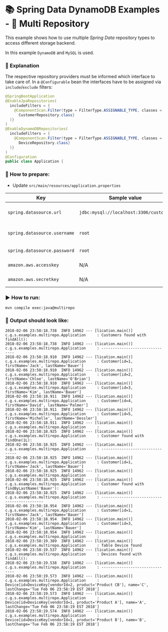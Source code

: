 # 📚 Spring Data DynamoDB Examples - 📗 Multi Repository

This example shows how to use multiple *Spring Data* repository types to access different storage backend. 

In this example `DynamoDB` and `MySQL` is used.

### 📜 Explanation
The respective repository providers must be informed which interface to take care of.
In a `@Configurable` bean the interfaces have to be assigned via `include`/`exclude` filters:

```java
@SpringBootApplication
@EnableJpaRepositories(
  includeFilters = {
    @ComponentScan.Filter(type = FilterType.ASSIGNABLE_TYPE, classes = {
      CustomerRepository.class}
  )}
)
@EnableDynamoDBRepositories(
  includeFilters = {
    @ComponentScan.Filter(type = FilterType.ASSIGNABLE_TYPE, classes = {
      DeviceRepository.class}
  )}
)
@Configuration
public class Application {
```

### 📝 How to prepare:
* Update `src/main/resources/application.properties`

| Key                          | Sample value                           | Description                                       |
|------------------------------|----------------------------------------|---------------------------------------------------|
| `spring.datasource.url`      | `jdbc:mysql://localhost:3306/customer` | MySQL connection url including the database name  |
| `spring.datasource.username` | `root`                                 | MySQL user with `CREATE`/`INSERT`/`SELECT` grants |
| `spring.datasource.password` | `root`                                 | MySQL user's password                             |
| `amazon.aws.accesskey`       | N/A                                    | AWS accesskey for DynamoDB                        |
| `amazon.aws.secretkey`       | N/A                                    | AWS secretkey for DynamoDB                        |

### ▶️ How to run: 
```
mvn compile exec:java@multirepo
```

### 📃 Output should look like:
```
2018-02-06 23:58:18.738  INFO 14962 --- [lication.main()] c.g.s.examples.multirepo.Application     : Customers found with findAll():
2018-02-06 23:58:18.738  INFO 14962 --- [lication.main()] c.g.s.examples.multirepo.Application     : -------------------------------
2018-02-06 23:58:18.910  INFO 14962 --- [lication.main()] c.g.s.examples.multirepo.Application     : Customer[id=1, firstName='Jack', lastName='Bauer']
2018-02-06 23:58:18.910  INFO 14962 --- [lication.main()] c.g.s.examples.multirepo.Application     : Customer[id=2, firstName='Chloe', lastName='O'Brian']
2018-02-06 23:58:18.910  INFO 14962 --- [lication.main()] c.g.s.examples.multirepo.Application     : Customer[id=3, firstName='Kim', lastName='Bauer']
2018-02-06 23:58:18.911  INFO 14962 --- [lication.main()] c.g.s.examples.multirepo.Application     : Customer[id=4, firstName='David', lastName='Palmer']
2018-02-06 23:58:18.911  INFO 14962 --- [lication.main()] c.g.s.examples.multirepo.Application     : Customer[id=5, firstName='Michelle', lastName='Dessler']
2018-02-06 23:58:18.911  INFO 14962 --- [lication.main()] c.g.s.examples.multirepo.Application     : 
2018-02-06 23:58:18.925  INFO 14962 --- [lication.main()] c.g.s.examples.multirepo.Application     : Customer found with findOne(1L):
2018-02-06 23:58:18.925  INFO 14962 --- [lication.main()] c.g.s.examples.multirepo.Application     : --------------------------------
2018-02-06 23:58:18.925  INFO 14962 --- [lication.main()] c.g.s.examples.multirepo.Application     : Customer[id=1, firstName='Jack', lastName='Bauer']
2018-02-06 23:58:18.925  INFO 14962 --- [lication.main()] c.g.s.examples.multirepo.Application     : 
2018-02-06 23:58:18.925  INFO 14962 --- [lication.main()] c.g.s.examples.multirepo.Application     : Customer found with findByLastName('Bauer'):
2018-02-06 23:58:18.925  INFO 14962 --- [lication.main()] c.g.s.examples.multirepo.Application     : --------------------------------------------
2018-02-06 23:58:18.954  INFO 14962 --- [lication.main()] c.g.s.examples.multirepo.Application     : Customer[id=1, firstName='Jack', lastName='Bauer']
2018-02-06 23:58:18.954  INFO 14962 --- [lication.main()] c.g.s.examples.multirepo.Application     : Customer[id=3, firstName='Kim', lastName='Bauer']
2018-02-06 23:58:18.954  INFO 14962 --- [lication.main()] c.g.s.examples.multirepo.Application     : 
2018-02-06 23:58:19.389  INFO 14962 --- [lication.main()] c.g.s.examples.multirepo.Application     : Table Device found
2018-02-06 23:58:19.537  INFO 14962 --- [lication.main()] c.g.s.examples.multirepo.Application     : Devices found with findAll():
2018-02-06 23:58:19.538  INFO 14962 --- [lication.main()] c.g.s.examples.multirepo.Application     : -------------------------------
2018-02-06 23:58:19.573  INFO 14962 --- [lication.main()] c.g.s.examples.multirepo.Application     : Device[id=DeviceKey[vendorId=2, product='Product CB'], name='C', lastChange='Tue Feb 06 23:58:19 EST 2018']
2018-02-06 23:58:19.573  INFO 14962 --- [lication.main()] c.g.s.examples.multirepo.Application     : Device[id=DeviceKey[vendorId=1, product='Product A'], name='A', lastChange='Tue Feb 06 23:58:19 EST 2018']
2018-02-06 23:58:19.574  INFO 14962 --- [lication.main()] c.g.s.examples.multirepo.Application     : Device[id=DeviceKey[vendorId=1, product='Product B'], name='B', lastChange='Tue Feb 06 23:58:19 EST 2018']
```
